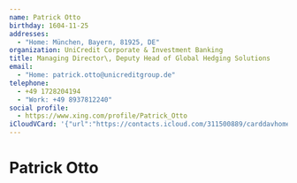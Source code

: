 ```yaml
---
name: Patrick Otto
birthday: 1604-11-25
addresses:
  - "Home: München, Bayern, 81925, DE"
organization: UniCredit Corporate & Investment Banking
title: Managing Director\, Deputy Head of Global Hedging Solutions
email:
  - "Home: patrick.otto@unicreditgroup.de"
telephone:
  - +49 1728204194
  - "Work: +49 8937812240"
social profile:
  - https://www.xing.com/profile/Patrick_Otto
iCloudVCard: '{"url":"https://contacts.icloud.com/311500889/carddavhome/card/NGNkYzZmOTQtODBhOC00OTA5LTljZmYtZWRlMTk4ZjlkYzk5.vcf","etag":"\"kmfhcw1w\"","data":"BEGIN:VCARD\r\nVERSION:3.0\r\nFN:\r\nN:Otto;Patrick;;;\r\nUID:4cdc6f94-80a8-4909-9cff-ede198f9dc99\r\nBDAY;VALUE=date:1604-11-25\r\nADR;TYPE=HOME:;;;München;Bayern;81925;DE;\r\nitem0.X-ABLABEL:xing\r\nPRODID:ez-vcard 0.9.13-fc\r\nREV:2025-04-03T22:10:42Z\r\nORG:UniCredit Corporate & Investment Banking;\r\nTITLE:Managing Director\\, Deputy Head of Global Hedging Solutions\r\nEMAIL;TYPE=HOME:patrick.otto@unicreditgroup.de\r\nPHOTO;VALUE=uri:https://gateway.icloud.com/contacts/311500889/ck/card/b7535\r\n 7f48992b97609700735c1c62b4a\r\nTEL;TYPE=CELL:+49 1728204194\r\nTEL;TYPE=WORK:+49 8937812240\r\nitem0.X-SOCIALPROFILE;X-USER=Patrick_Otto:https://www.xing.com/profile/Patr\r\n ick_Otto\r\nEND:VCARD"}'
---
```

# Patrick Otto